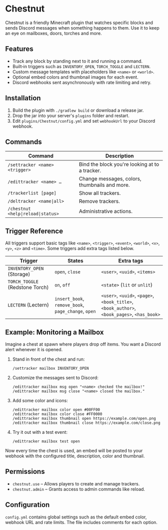 # Chestnut

Chestnut is a friendly Minecraft plugin that watches specific blocks and
sends Discord messages when something happens to them. Use it to keep an eye
on mailboxes, doors, torches and more.

## Features

- Track any block by standing next to it and running a command.
- Built‑in triggers such as `INVENTORY_OPEN`, `TORCH_TOGGLE` and `LECTERN`.
- Custom message templates with placeholders like `<name>` or `<world>`.
- Optional embed colors and thumbnail images for each event.
- Discord webhooks sent asynchronously with rate limiting and retry.

## Installation

1. Build the plugin with `./gradlew build` or download a release jar.
2. Drop the jar into your server's `plugins` folder and restart.
3. Edit `plugins/Chestnut/config.yml` and set `webhookUrl` to your Discord webhook.

## Commands

| Command | Description |
| --- | --- |
| `/settracker <name> <trigger>` | Bind the block you're looking at to a tracker. |
| `/edittracker <name> …` | Change messages, colors, thumbnails and more. |
| `/trackerlist [page]` | Show all trackers. |
| `/deltracker <name\|all>` | Remove trackers. |
| `/chestnut <help\|reload\|status>` | Administrative actions. |

## Trigger Reference

All triggers support basic tags like `<name>`, `<trigger>`, `<event>`, `<world>`, `<x>`, `<y>`, `<z>` and `<time>`. Some triggers add extra tags listed below.

| Trigger | States | Extra tags |
| --- | --- | --- |
| `INVENTORY_OPEN` (Storage) | `open`, `close` | `<user>`, `<uuid>`, `<items>` |
| `TORCH_TOGGLE` (Redstone Torch) | `on`, `off` | `<state>` (`lit` or `unlit`) |
| `LECTERN` (Lectern) | `insert_book`, `remove_book`, `page_change`, `open` | `<user>`, `<uuid>`, `<page>`, `<book_title>`, `<book_author>`, `<book_pages>`, `<has_book>` |

## Example: Monitoring a Mailbox

Imagine a chest at spawn where players drop off items. You want a Discord alert
whenever it is opened.

1. Stand in front of the chest and run:
   ```
   /settracker mailbox INVENTORY_OPEN
   ```
2. Customize the messages sent to Discord:
   ```
   /edittracker mailbox msg open "<name> checked the mailbox!"
   /edittracker mailbox msg close "<name> closed the mailbox."
   ```
3. Add some color and icons:
   ```
   /edittracker mailbox color open #00FF00
   /edittracker mailbox color close #FF0000
   /edittracker mailbox thumbnail open https://example.com/open.png
   /edittracker mailbox thumbnail close https://example.com/close.png
   ```
4. Try it out with a test event:
   ```
   /edittracker mailbox test open
   ```

Now every time the chest is used, an embed will be posted to your webhook with
the configured title, description, color and thumbnail.

## Permissions

- `chestnut.use` – Allows players to create and manage trackers.
- `chestnut.admin` – Grants access to admin commands like reload.

## Configuration

`config.yml` contains global settings such as the default embed color, webhook
URL and rate limits. The file includes comments for each option.

